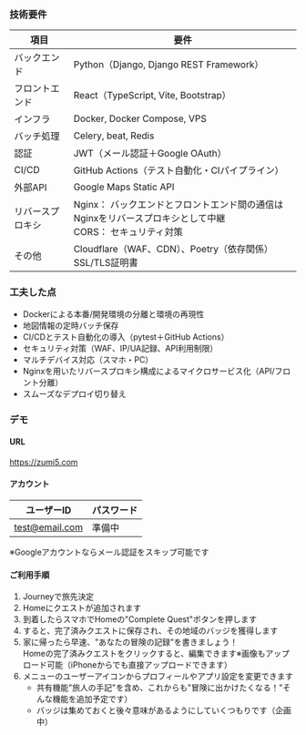 ### 技術要件


| 項目 | 要件 |
| --- | --- |
| バックエンド | Python（Django, Django REST Framework） |
| フロントエンド | React（TypeScript, Vite, Bootstrap） |
| インフラ | Docker, Docker Compose, VPS |
| バッチ処理 | Celery, beat, Redis |
| 認証 | JWT（メール認証＋Google OAuth） |
| CI/CD | GitHub Actions（テスト自動化・CIパイプライン） |
| 外部API | Google Maps Static API |
| リバースプロキシ | Nginx： バックエンドとフロントエンド間の通信はNginxをリバースプロキシとして中継<br>CORS： セキュリティ対策 |
| その他 | Cloudflare（WAF、CDN）、Poetry（依存関係）<br>SSL/TLS証明書 |

### 工夫した点
- Dockerによる本番/開発環境の分離と環境の再現性
- 地図情報の定時バッチ保存
- CI/CDとテスト自動化の導入（pytest＋GitHub Actions）
- セキュリティ対策（WAF、IP/UA記録、API利用制限）
- マルチデバイス対応（スマホ・PC）
- Nginxを用いたリバースプロキシ構成によるマイクロサービス化（API/フロント分離）
- スムーズなデプロイ切り替え

### デモ

#### URL
https://zumi5.com

#### アカウント
| ユーザーID | パスワード |
| --- | --- |
| test@email.com | 準備中 |
※Googleアカウントならメール認証をスキップ可能です

#### ご利用手順
1. Journeyで旅先決定
2. Homeにクエストが追加されます
3. 到着したらスマホでHomeの"Complete Quest"ボタンを押します
4. すると、完了済みクエストに保存され、その地域のバッジを獲得します
5. 家に帰ったら早速、"あなたの冒険の記録"を書きましょう！<br>Homeの完了済みクエストをクリックすると、編集できます※画像もアップロード可能（iPhoneからでも直接アップロードできます）
6. メニューのユーザーアイコンからプロフィールやアプリ設定を変更できます
   - 共有機能"旅人の手記"を含め、これからも"冒険に出かけたくなる！"そんな機能を追加予定です）<br>
   - バッジは集めておくと後々意味があるようにしていくつもりです（企画中）
